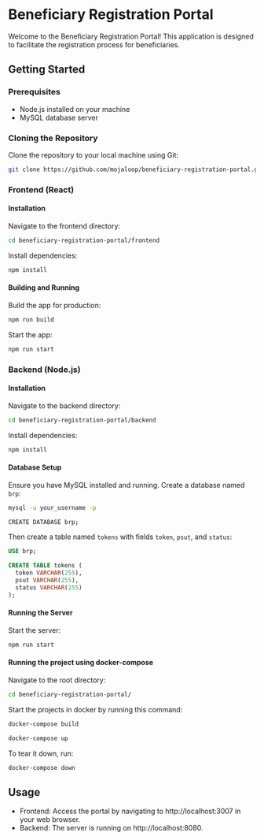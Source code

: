 # Beneficiary Registration Portal

Welcome to the Beneficiary Registration Portal! This application is designed to facilitate the registration process for beneficiaries.

## Getting Started

### Prerequisites

- Node.js installed on your machine
- MySQL database server

### Cloning the Repository

Clone the repository to your local machine using Git:

```bash
git clone https://github.com/mojaloop/beneficiary-registration-portal.git
```

### Frontend (React)

#### Installation

Navigate to the frontend directory:

```bash
cd beneficiary-registration-portal/frontend
```

Install dependencies:

```bash
npm install
```

#### Building and Running

Build the app for production:

```bash
npm run build
```

Start the app:

```bash
npm run start
```

### Backend (Node.js)

#### Installation

Navigate to the backend directory:

```bash
cd beneficiary-registration-portal/backend
```

Install dependencies:

```bash
npm install
```

#### Database Setup

Ensure you have MySQL installed and running. Create a database named `brp`:

```bash
mysql -u your_username -p

CREATE DATABASE brp;
```

Then create a table named `tokens` with fields `token`, `psut`, and `status`:

```sql
USE brp;

CREATE TABLE tokens (
  token VARCHAR(255),
  psut VARCHAR(255),
  status VARCHAR(255)
);
```

#### Running the Server

Start the server:

```bash
npm run start
```

#### Running the project using docker-compose

Navigate to the root directory:

```bash
cd beneficiary-registration-portal/
```

Start the projects in docker by running this command:

```bash
docker-compose build

docker-compose up
```

To tear it down, run:

```bash
docker-compose down

```

## Usage

- Frontend: Access the portal by navigating to http://localhost:3007 in your web browser.
- Backend: The server is running on http://localhost:8080.
